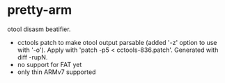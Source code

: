pretty-arm
==========

otool disasm beatifier.

* cctools patch to make otool output parsable (added '-z' option to use with '-o'). Apply with 'patch -p5 < cctools-836.patch'. Generated with diff -rupN.
* no support for FAT yet
* only thin ARMv7 supported
